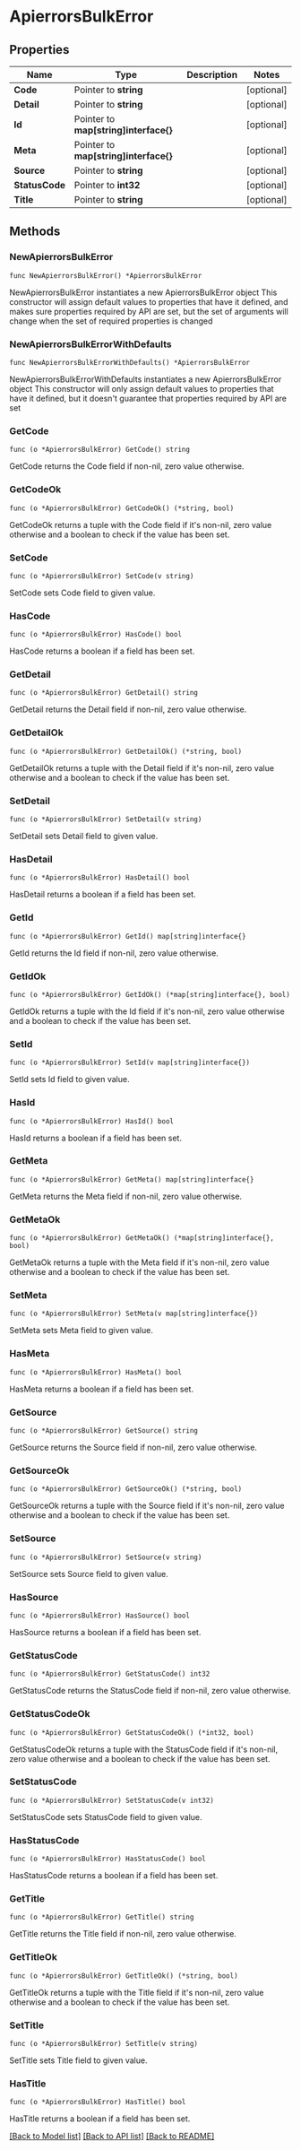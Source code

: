 # ApierrorsBulkError

## Properties

Name | Type | Description | Notes
------------ | ------------- | ------------- | -------------
**Code** | Pointer to **string** |  | [optional] 
**Detail** | Pointer to **string** |  | [optional] 
**Id** | Pointer to **map[string]interface{}** |  | [optional] 
**Meta** | Pointer to **map[string]interface{}** |  | [optional] 
**Source** | Pointer to **string** |  | [optional] 
**StatusCode** | Pointer to **int32** |  | [optional] 
**Title** | Pointer to **string** |  | [optional] 

## Methods

### NewApierrorsBulkError

`func NewApierrorsBulkError() *ApierrorsBulkError`

NewApierrorsBulkError instantiates a new ApierrorsBulkError object
This constructor will assign default values to properties that have it defined,
and makes sure properties required by API are set, but the set of arguments
will change when the set of required properties is changed

### NewApierrorsBulkErrorWithDefaults

`func NewApierrorsBulkErrorWithDefaults() *ApierrorsBulkError`

NewApierrorsBulkErrorWithDefaults instantiates a new ApierrorsBulkError object
This constructor will only assign default values to properties that have it defined,
but it doesn't guarantee that properties required by API are set

### GetCode

`func (o *ApierrorsBulkError) GetCode() string`

GetCode returns the Code field if non-nil, zero value otherwise.

### GetCodeOk

`func (o *ApierrorsBulkError) GetCodeOk() (*string, bool)`

GetCodeOk returns a tuple with the Code field if it's non-nil, zero value otherwise
and a boolean to check if the value has been set.

### SetCode

`func (o *ApierrorsBulkError) SetCode(v string)`

SetCode sets Code field to given value.

### HasCode

`func (o *ApierrorsBulkError) HasCode() bool`

HasCode returns a boolean if a field has been set.

### GetDetail

`func (o *ApierrorsBulkError) GetDetail() string`

GetDetail returns the Detail field if non-nil, zero value otherwise.

### GetDetailOk

`func (o *ApierrorsBulkError) GetDetailOk() (*string, bool)`

GetDetailOk returns a tuple with the Detail field if it's non-nil, zero value otherwise
and a boolean to check if the value has been set.

### SetDetail

`func (o *ApierrorsBulkError) SetDetail(v string)`

SetDetail sets Detail field to given value.

### HasDetail

`func (o *ApierrorsBulkError) HasDetail() bool`

HasDetail returns a boolean if a field has been set.

### GetId

`func (o *ApierrorsBulkError) GetId() map[string]interface{}`

GetId returns the Id field if non-nil, zero value otherwise.

### GetIdOk

`func (o *ApierrorsBulkError) GetIdOk() (*map[string]interface{}, bool)`

GetIdOk returns a tuple with the Id field if it's non-nil, zero value otherwise
and a boolean to check if the value has been set.

### SetId

`func (o *ApierrorsBulkError) SetId(v map[string]interface{})`

SetId sets Id field to given value.

### HasId

`func (o *ApierrorsBulkError) HasId() bool`

HasId returns a boolean if a field has been set.

### GetMeta

`func (o *ApierrorsBulkError) GetMeta() map[string]interface{}`

GetMeta returns the Meta field if non-nil, zero value otherwise.

### GetMetaOk

`func (o *ApierrorsBulkError) GetMetaOk() (*map[string]interface{}, bool)`

GetMetaOk returns a tuple with the Meta field if it's non-nil, zero value otherwise
and a boolean to check if the value has been set.

### SetMeta

`func (o *ApierrorsBulkError) SetMeta(v map[string]interface{})`

SetMeta sets Meta field to given value.

### HasMeta

`func (o *ApierrorsBulkError) HasMeta() bool`

HasMeta returns a boolean if a field has been set.

### GetSource

`func (o *ApierrorsBulkError) GetSource() string`

GetSource returns the Source field if non-nil, zero value otherwise.

### GetSourceOk

`func (o *ApierrorsBulkError) GetSourceOk() (*string, bool)`

GetSourceOk returns a tuple with the Source field if it's non-nil, zero value otherwise
and a boolean to check if the value has been set.

### SetSource

`func (o *ApierrorsBulkError) SetSource(v string)`

SetSource sets Source field to given value.

### HasSource

`func (o *ApierrorsBulkError) HasSource() bool`

HasSource returns a boolean if a field has been set.

### GetStatusCode

`func (o *ApierrorsBulkError) GetStatusCode() int32`

GetStatusCode returns the StatusCode field if non-nil, zero value otherwise.

### GetStatusCodeOk

`func (o *ApierrorsBulkError) GetStatusCodeOk() (*int32, bool)`

GetStatusCodeOk returns a tuple with the StatusCode field if it's non-nil, zero value otherwise
and a boolean to check if the value has been set.

### SetStatusCode

`func (o *ApierrorsBulkError) SetStatusCode(v int32)`

SetStatusCode sets StatusCode field to given value.

### HasStatusCode

`func (o *ApierrorsBulkError) HasStatusCode() bool`

HasStatusCode returns a boolean if a field has been set.

### GetTitle

`func (o *ApierrorsBulkError) GetTitle() string`

GetTitle returns the Title field if non-nil, zero value otherwise.

### GetTitleOk

`func (o *ApierrorsBulkError) GetTitleOk() (*string, bool)`

GetTitleOk returns a tuple with the Title field if it's non-nil, zero value otherwise
and a boolean to check if the value has been set.

### SetTitle

`func (o *ApierrorsBulkError) SetTitle(v string)`

SetTitle sets Title field to given value.

### HasTitle

`func (o *ApierrorsBulkError) HasTitle() bool`

HasTitle returns a boolean if a field has been set.


[[Back to Model list]](../README.md#documentation-for-models) [[Back to API list]](../README.md#documentation-for-api-endpoints) [[Back to README]](../README.md)


